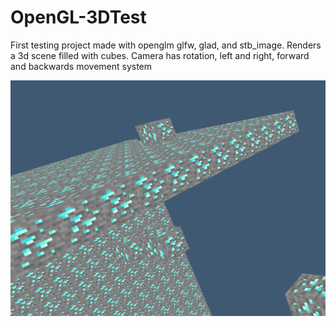 # OpenGL-3DTest
First testing project made with openglm glfw, glad, and stb_image. Renders a 3d scene filled with cubes. Camera has rotation, left and right, forward and backwards movement system


![Alt text](Screenshots/Screenshot1.png?raw=true "Title")
